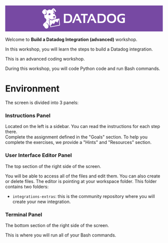 ![dd_logo](../assets/dd_logo.png)

Welcome to **Build a Datadog Integration (advanced)** workshop.

In this workshop, you will learn the steps to build a Datadog integration.

This is an advanced coding workshop.

During this workshop, you will code Python code and run Bash commands. 

# Environment

The screen is divided into 3 panels:

### Instructions Panel
Located on the left is a sidebar. You can read the instructions for each step there.  
Complete the assignment defined in the "Goals" section. To help you complete the exercises, we provide a "Hints" and "Resources" section.

### User Interface Editor Panel
The top section of the right side of the screen. 

You will be able to access all of the files and edit them. You can also create or delete files.
The editor is pointing at your workspace folder. This folder contains two folders:

- `integrations-extras`: this is the community repository where you will create your new integration.

### Terminal Panel
The bottom section of the right side of the screen. 

This is where you will run all of your Bash commands.

